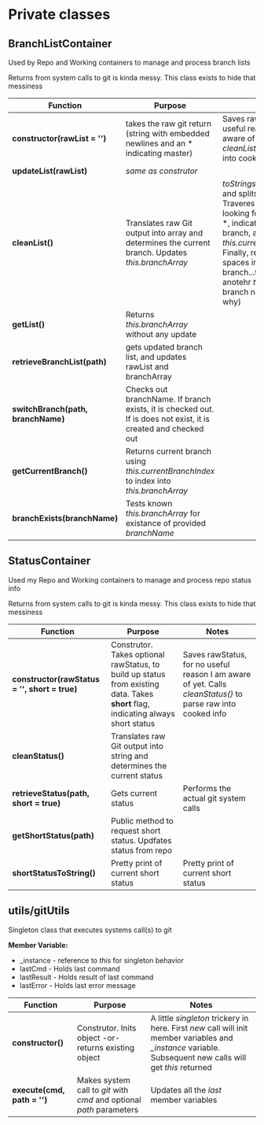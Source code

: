 # Private classes
## BranchListContainer
Used by Repo and Working containers to manage and process branch lists

Returns from system calls to git is kinda messy. This class exists to hide that messiness

|Function|Purpose|Notes|
|-|-|-|
|**constructor(rawList = '')**|takes the raw git return (string with embedded newlines and an * indicating master)|Saves rawList, for no useful reason I am aware of yet. Calls *cleanList()* to parse raw into cooked info|
|**updateList(rawList)**|*same as construtor*| |
|**cleanList()**|Translates raw Git output into array and determines the current branch. Updates *this.branchArray*| *toStrings* raw output and splits by *\n*. Traveres resulting array looking for prepended *, indicating current branch, and updates *this.currentBranchIndex*. Finally, removes pesky spaces in each branch...this required anotehr *toString* in each branch name (not sure why)|
|**getList()**|Returns *this.branchArray* without any update||
|**retrieveBranchList(path)**|gets updated branch list, and updates rawList and branchArray|
|**switchBranch(path, branchName)**|Checks out branchName. If branch exists, it is checked out. If is does not exist, it is created and checked out||
|**getCurrentBranch()**|Returns current branch using *this.currentBranchIndex* to index into *this.branchArray*||
|**branchExists(branchName)**|Tests known *this.branchArray* for existance of provided *branchName*||


 ## StatusContainer
Used my Repo and Working containers to manage and process repo status info

Returns from system calls to git is kinda messy. This class exists to hide that messiness

|Function|Purpose|Notes|
|-|-|-|
|**constructor(rawStatus = '', short = true)**|Construtor. Takes optional rawStatus, to build up status from existing data. Takes **short** flag, indicating always short status|Saves rawStatus, for no useful reason I am aware of yet. Calls *cleanStatus()* to parse raw into cooked info|
|**cleanStatus()**|Translates raw Git output into string and determines the current status||
|**retrieveStatus(path, short = true)**|Gets current status|Performs the actual git system calls|
|**getShortStatus(path)**|Public method to request short status. Updfates status from repo||
|**shortStatusToString()**|Pretty print of current short status|Pretty print of current short status|

 ## utils/gitUtils
Singleton class that executes systems call(s) to git

**Member Variable:**
- _instance - reference to *this* for singleton behavior
- lastCmd - Holds last command
- lastResult - Holds result of last command
- lastError - Holds last error message

|Function|Purpose|Notes|
|-|-|-|
|**constructor()**|Construtor. Inits object -or- returns existing object|A little *singleton* trickery in here. First *new* call will init member variables and *_instance* variable. Subsequent new calls will get *this* returned|
|**execute(cmd, path = '')**|Makes system call to *git* with *cmd* and optional *path* parameters|Updates all the *last* member variables|